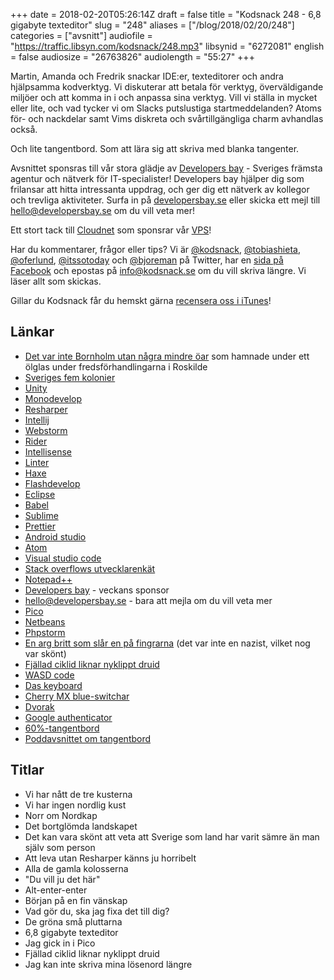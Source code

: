+++
date = 2018-02-20T05:26:14Z
draft = false
title = "Kodsnack 248 - 6,8 gigabyte texteditor"
slug = "248"
aliases = ["/blog/2018/02/20/248"]
categories = ["avsnitt"]
audiofile = "https://traffic.libsyn.com/kodsnack/248.mp3"
libsynid = "6272081"
english = false
audiosize = "26763826"
audiolength = "55:27"
+++

Martin, Amanda och Fredrik snackar IDE:er, texteditorer och andra hjälpsamma kodverktyg. Vi diskuterar att betala för verktyg, överväldigande miljöer och att komma in i och anpassa sina verktyg. Vill vi ställa in mycket eller lite, och vad tycker vi om Slacks putslustiga startmeddelanden? Atoms för- och nackdelar samt Vims diskreta och svårtillgängliga charm avhandlas också.

Och lite tangentbord. Som att lära sig att skriva med blanka tangenter.

Avsnittet sponsras till vår stora glädje av [Developers bay](http://developersbay.se/) - Sveriges främsta agentur och nätverk för IT-specialister! Developers bay hjälper dig som frilansar att hitta intressanta uppdrag, och ger dig ett nätverk av kollegor och trevliga aktiviteter. Surfa in på [developersbay.se](http://developersbay.se/) eller skicka ett mejl till [hello@developersbay.se](mailto:hello@developersbay.se) om du vill veta mer!

Ett stort tack till [Cloudnet](http://www.cloudnet.se) som sponsrar vår [VPS](http://en.wikipedia.org/wiki/Virtual_private_server)!

Har du kommentarer, frågor eller tips? Vi är [@kodsnack](https://www.twitter.com/kodsnack), [@tobiashieta](https://www.twitter.com/tobiashieta), [@oferlund](https://www.twitter.com/oferlund), [@itssotoday](https://twitter.com/itssotoday) och [@bjoreman](https://www.twitter.com/bjoreman) på Twitter, har en [sida på Facebook](https://www.facebook.com/kodsnack) och epostas på [info@kodsnack.se](mailto:info@kodsnack.se) om du vill skriva längre. Vi läser allt som skickas.

Gillar du Kodsnack får du hemskt gärna [recensera oss i iTunes](http://itunes.apple.com/se/podcast/kodsnack/id561631498?l=en)!

## Länkar ##
* [Det var inte Bornholm utan några mindre öar](http://www.hallandsposten.se/nyheter/livet-efter-freden-i-roskilde-1.1976562) som hamnade under ett ölglas under fredsförhandlingarna i Roskilde
* [Sveriges fem kolonier](https://sv.wikipedia.org/wiki/Svenska_kolonier)
* [Unity](https://en.wikipedia.org/wiki/Unity_%28game_engine%29)
* [Monodevelop](https://en.wikipedia.org/wiki/MonoDevelop)
* [Resharper](https://www.jetbrains.com/resharper/)
* [Intellij](https://www.jetbrains.com/idea/?fromMenu)
* [Webstorm](https://www.jetbrains.com/webstorm/?fromMenu)
* [Rider](https://www.jetbrains.com/rider/?fromMenu)
* [Intellisense](https://en.wikipedia.org/wiki/Intelligent_code_completion#IntelliSense)
* [Linter](https://en.wikipedia.org/wiki/Lint_%28software%29)
* [Haxe](https://en.wikipedia.org/wiki/Haxe)
* [Flashdevelop](http://www.flashdevelop.org/)
* [Eclipse](https://en.wikipedia.org/wiki/Eclipse_%28software%29)
* [Babel](https://babeljs.io/)
* [Sublime](https://www.sublimetext.com/)
* [Prettier](https://prettier.io/)
* [Android studio](https://en.wikipedia.org/wiki/Android_Studio)
* [Atom](https://en.wikipedia.org/wiki/Atom_%28text_editor%29)
* [Visual studio code](https://en.wikipedia.org/wiki/Visual_Studio_Code)
* [Stack overflows utvecklarenkät](https://insights.stackoverflow.com/survey/)
* [Notepad++](https://en.wikipedia.org/wiki/Notepad%2B%2B)
* [Developers bay](http://developersbay.se/) - veckans sponsor
* [hello@developersbay.se](mailto:hello@developersbay.se) - bara att mejla om du vill veta mer
* [Pico](https://en.wikipedia.org/wiki/Pico_%28text_editor%29)
* [Netbeans](https://netbeans.org/)
* [Phpstorm](https://www.jetbrains.com/phpstorm/?fromMenu)
* [En arg britt som slår en på fingrarna](https://kodsnack.se/84/) (det var inte en nazist, vilket nog var skönt)
* [Fjällad ciklid liknar nyklippt druid](http://foto-sara.blogspot.se/2009/05/kvitto-budskap.html)
* [WASD code](http://www.wasdkeyboards.com/index.php/products/code-keyboard.html)
* [Das keyboard](https://www.daskeyboard.com/)
* [Cherry MX blue-switchar](http://www.keyboardco.com/blog/index.php/2012/12/an-introduction-to-cherry-mx-mechanical-switches/)
* [Dvorak](https://en.wikipedia.org/wiki/Dvorak_Simplified_Keyboard)
* [Google authenticator](https://en.wikipedia.org/wiki/Google_Authenticator)
* [60%-tangentbord](http://www.keyboardco.com/blog/index.php/2017/08/full-size-tkl-60-and-more-a-guide-to-mechanical-keyboard-sizes/)
* [Poddavsnittet om tangentbord](http://www.timeedit.com/poddavsnitt-21-allt-om-klickande-tangentbord/)

## Titlar ##
* Vi har nått de tre kusterna
* Vi har ingen nordlig kust
* Norr om Nordkap
* Det bortglömda landskapet
* Det kan vara skönt att veta att Sverige som land har varit sämre än man själv som person
* Att leva utan Resharper känns ju horribelt
* Alla de gamla kolosserna
* "Du vill ju det här"
* Alt-enter-enter
* Början på en fin vänskap
* Vad gör du, ska jag fixa det till dig?
* De gröna små pluttarna
* 6,8 gigabyte texteditor
* Jag gick in i Pico
* Fjällad ciklid liknar nyklippt druid
* Jag kan inte skriva mina lösenord längre